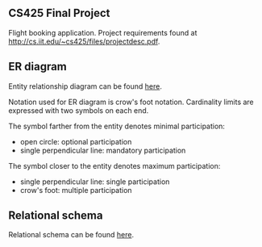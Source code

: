 ## CS425 Final Project

Flight booking application. Project requirements found at <http://cs.iit.edu/~cs425/files/projectdesc.pdf>.

## ER diagram

Entity relationship diagram can be found [here](erdplus-diagram.png).

Notation used for ER diagram is crow's foot notation. Cardinality limits are expressed with two symbols on each end.

The symbol farther from the entity denotes minimal participation:

 - open circle: optional participation
 - single perpendicular line: mandatory participation
 
 The symbol closer to the entity denotes maximum participation:

 - single perpendicular line: single participation
 - crow's foot: multiple participation

 ## Relational schema

 Relational schema can be found [here](erdplus-schema.png).